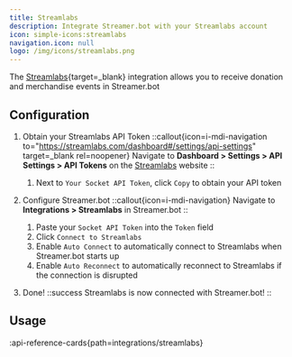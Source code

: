 ```yaml
---
title: Streamlabs
description: Integrate Streamer.bot with your Streamlabs account
icon: simple-icons:streamlabs
navigation.icon: null
logo: /img/icons/streamlabs.png
---
```


The [Streamlabs](https://streamlabs.com){target=_blank} integration allows you to receive donation and merchandise events in Streamer.bot

## Configuration

1. Obtain your Streamlabs API Token
    ::callout{icon=i-mdi-navigation to="https://streamlabs.com/dashboard#/settings/api-settings" target=_blank rel=noopener}
    Navigate to **Dashboard > Settings > API Settings > API Tokens** on the [Streamlabs](https://streamlabs.com/dashboard#/settings/api-settings) website
    ::

    1. Next to `Your Socket API Token`, click `Copy` to obtain your API token

2. Configure Streamer.bot
    ::callout{icon=i-mdi-navigation}
    Navigate to **Integrations > Streamlabs** in Streamer.bot
    ::

    1. Paste your `Socket API Token` into the `Token` field
    2. Click `Connect to Streamlabs`
    2. Enable `Auto Connect` to automatically connect to Streamlabs when Streamer.bot starts up
    3. Enable `Auto Reconnect` to automatically reconnect to Streamlabs if the connection is disrupted

3. Done!
    ::success
    Streamlabs is now connected with Streamer.bot!
    ::

## Usage
:api-reference-cards{path=integrations/streamlabs}